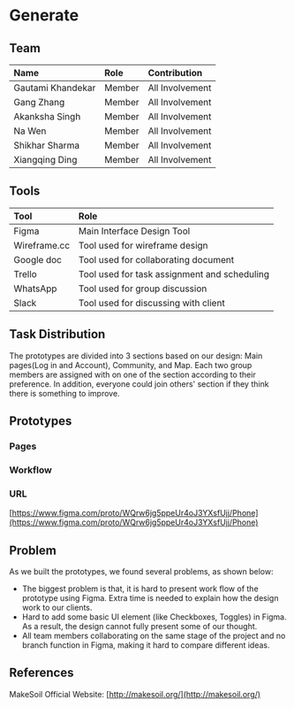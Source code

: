 # Generate #

## Team ##

| Name                 	| Role		    | Contribution |
| :---                 	| :---         	| :---         |
| Gautami Khandekar	   	| Member |  All Involvement |
| Gang Zhang		   	| Member | 	All Involvement |
| Akanksha Singh	   	| Member |  All Involvement |
| Na Wen				| Member | 	All Involvement |
| Shikhar Sharma   		| Member | 	All Involvement |
| Xiangqing Ding		| Member | 	All Involvement |


## Tools ##

| Tool                 	| Role		    |
| :---                 	| :---         	|
| Figma	   				| Main Interface Design Tool |
| Wireframe.cc 			| Tool used for wireframe design |
| Google doc   			| Tool used for collaborating document |
| Trello				| Tool used for task assignment and scheduling |
| WhatsApp	   			| Tool used for group discussion |
| Slack	   				| Tool used for discussing with client  |

## Task Distribution ##

The prototypes are divided into 3 sections based on our design: Main pages(Log in and Account), Community, and Map. Each two group members are assigned with on one of the section according to their preference. In addition, everyone could join others' section if they think there is something to improve.

## Prototypes ##

### Pages ###



### Workflow ###


### URL ###

[https://www.figma.com/proto/WQrw6jg5ppeUr4oJ3YXsfUjj/Phone](https://www.figma.com/proto/WQrw6jg5ppeUr4oJ3YXsfUjj/Phone)

## Problem ##

As we built the prototypes, we found several problems, as shown below:

+ The biggest problem is that, it is hard to present work flow of the prototype using Figma. Extra time is needed to explain how the design work to our clients.
+ Hard to add some basic UI element (like Checkboxes, Toggles) in Figma. As a result, the design cannot fully present some of our thought.
+ All team members collaborating on the same stage of the project and no branch function in Figma, making it hard to compare different ideas.


## References ##

MakeSoil Official Website: [http://makesoil.org/](http://makesoil.org/)


